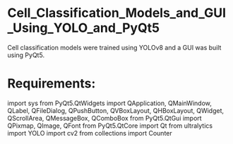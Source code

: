 # Cell_Classification_Models_and_GUI_Using_YOLO_and_PyQt5
 Cell classification models were trained using YOLOv8 and a GUI was built using PyQt5.
# Requirements:
import sys
from PyQt5.QtWidgets import QApplication, QMainWindow, QLabel, QFileDialog, QPushButton, QVBoxLayout, QHBoxLayout, QWidget, QScrollArea, QMessageBox, QComboBox
from PyQt5.QtGui import QPixmap, QImage, QFont
from PyQt5.QtCore import Qt
from ultralytics import YOLO
import cv2
from collections import Counter
 
 
